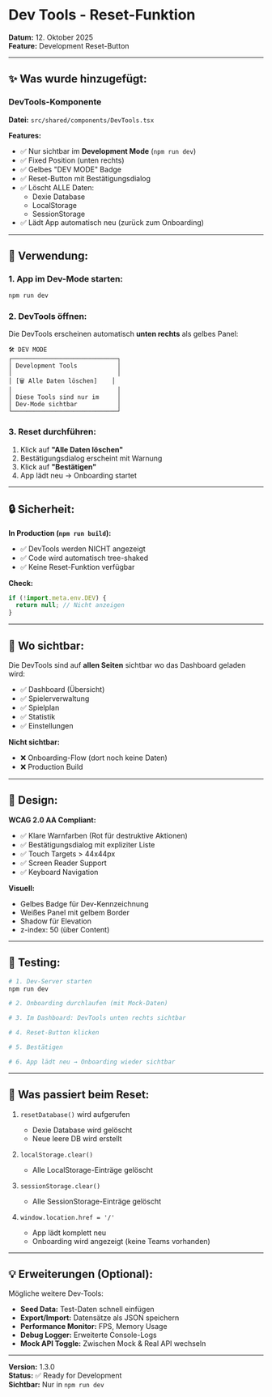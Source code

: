 # Dev Tools - Reset-Funktion

**Datum:** 12. Oktober 2025  
**Feature:** Development Reset-Button

---

## ✨ Was wurde hinzugefügt:

### DevTools-Komponente

**Datei:** `src/shared/components/DevTools.tsx`

**Features:**
- ✅ Nur sichtbar im **Development Mode** (`npm run dev`)
- ✅ Fixed Position (unten rechts)
- ✅ Gelbes "DEV MODE" Badge
- ✅ Reset-Button mit Bestätigungsdialog
- ✅ Löscht ALLE Daten:
  - Dexie Database
  - LocalStorage
  - SessionStorage
- ✅ Lädt App automatisch neu (zurück zum Onboarding)

---

## 🎯 Verwendung:

### 1. App im Dev-Mode starten:

```bash
npm run dev
```

### 2. DevTools öffnen:

Die DevTools erscheinen automatisch **unten rechts** als gelbes Panel:

```
🛠️ DEV MODE
┌─────────────────────────────┐
│ Development Tools           │
│                             │
│ [🗑️ Alle Daten löschen]    │
│                             │
│ Diese Tools sind nur im     │
│ Dev-Mode sichtbar           │
└─────────────────────────────┘
```

### 3. Reset durchführen:

1. Klick auf **"Alle Daten löschen"**
2. Bestätigungsdialog erscheint mit Warnung
3. Klick auf **"Bestätigen"**
4. App lädt neu → Onboarding startet

---

## 🔒 Sicherheit:

**In Production (`npm run build`):**
- ✅ DevTools werden NICHT angezeigt
- ✅ Code wird automatisch tree-shaked
- ✅ Keine Reset-Funktion verfügbar

**Check:**
```javascript
if (!import.meta.env.DEV) {
  return null; // Nicht anzeigen
}
```

---

## 📍 Wo sichtbar:

Die DevTools sind auf **allen Seiten** sichtbar wo das Dashboard geladen wird:
- ✅ Dashboard (Übersicht)
- ✅ Spielerverwaltung
- ✅ Spielplan
- ✅ Statistik
- ✅ Einstellungen

**Nicht sichtbar:**
- ❌ Onboarding-Flow (dort noch keine Daten)
- ❌ Production Build

---

## 🎨 Design:

**WCAG 2.0 AA Compliant:**
- ✅ Klare Warnfarben (Rot für destruktive Aktionen)
- ✅ Bestätigungsdialog mit expliziter Liste
- ✅ Touch Targets > 44x44px
- ✅ Screen Reader Support
- ✅ Keyboard Navigation

**Visuell:**
- Gelbes Badge für Dev-Kennzeichnung
- Weißes Panel mit gelbem Border
- Shadow für Elevation
- z-index: 50 (über Content)

---

## 🧪 Testing:

```bash
# 1. Dev-Server starten
npm run dev

# 2. Onboarding durchlaufen (mit Mock-Daten)

# 3. Im Dashboard: DevTools unten rechts sichtbar

# 4. Reset-Button klicken

# 5. Bestätigen

# 6. App lädt neu → Onboarding wieder sichtbar
```

---

## 🔄 Was passiert beim Reset:

1. `resetDatabase()` wird aufgerufen
   - Dexie Database wird gelöscht
   - Neue leere DB wird erstellt
   
2. `localStorage.clear()`
   - Alle LocalStorage-Einträge gelöscht
   
3. `sessionStorage.clear()`
   - Alle SessionStorage-Einträge gelöscht
   
4. `window.location.href = '/'`
   - App lädt komplett neu
   - Onboarding wird angezeigt (keine Teams vorhanden)

---

## 💡 Erweiterungen (Optional):

Mögliche weitere Dev-Tools:
- **Seed Data:** Test-Daten schnell einfügen
- **Export/Import:** Datensätze als JSON speichern
- **Performance Monitor:** FPS, Memory Usage
- **Debug Logger:** Erweiterte Console-Logs
- **Mock API Toggle:** Zwischen Mock & Real API wechseln

---

**Version:** 1.3.0  
**Status:** ✅ Ready for Development  
**Sichtbar:** Nur in `npm run dev`
